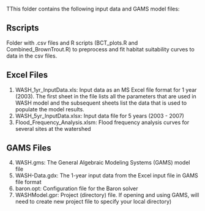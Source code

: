 TThis folder contains the following input data and GAMS model files:

## Rscripts
Folder with .csv files and R scripts (BCT_plots.R and Combined_BrownTrout.R) to preprocess and fit habitat suitability curves to data in the csv files.

## Excel Files
1. WASH_1yr_InputData.xls: Input data as an MS Excel file format for 1 year (2003). The first sheet in the file lists all the parameters that are used in WASH model and the subsequent sheets list the data that is used to populate the model results.
2. WASH_5yr_InputData.xlsx: Input data file for 5 years (2003 - 2007)
3. Flood_Frequency_Analysis.xlsm: Flood frequency analysis curves for several sites at the watershed

## GAMS Files
4. WASH.gms: The General Algebraic Modeling Systems (GAMS) model file
5. WASH-Data.gdx: The 1-year input data from the Excel input file in GAMS file format
6. baron.opt: Configuration file for the Baron solver
7. WASHModel.gpr: Project (directory) file. If opening and using GAMS, will need to create new project file to specify your local directory)
 
